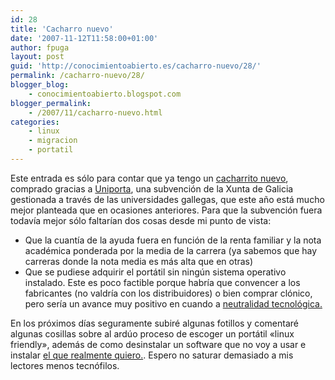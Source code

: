 ```yaml
---
id: 28
title: 'Cacharro nuevo'
date: '2007-11-12T11:58:00+01:00'
author: fpuga
layout: post
guid: 'http://conocimientoabierto.es/cacharro-nuevo/28/'
permalink: /cacharro-nuevo/28/
blogger_blog:
    - conocimientoabierto.blogspot.com
blogger_permalink:
    - /2007/11/cacharro-nuevo.html
categories:
    - linux
    - migracion
    - portatil
---
```


Este entrada es sólo para contar que ya tengo un [cacharrito nuevo](http://www.fujitsu-siemens.es/home/products/notebooks/amilo_pi_1505.html), comprado gracias a [Uniporta](http://www.uvigo.es/uniporta/), una subvención de la Xunta de Galicia gestionada a través de las universidades gallegas, que este año está mucho mejor planteada que en ocasiones anteriores. Para que la subvención fuera todavía mejor sólo faltarían dos cosas desde mi punto de vista:

- Que la cuantía de la ayuda fuera en función de la renta familiar y la nota académica ponderada por la media de la carrera (ya sabemos que hay carreras donde la nota media es más alta que en otras)
- Que se pudiese adquirir el portátil sin ningún sistema operativo instalado. Este es poco factible porque habría que convencer a los fabricantes (no valdría con los distribuidores) o bien comprar clónico, pero sería un avance muy positivo en cuando a [neutralidad tecnológica.](http://www.blogger.com/)

En los próximos días seguramente subiré algunas fotillos y comentaré algunas cosillas sobre al ardúo proceso de escoger un portátil «linux friendly», además de como desinstalar un software que no voy a usar e instalar [el que realmente quiero.](http://getgnulinux.org/en/). Espero no saturar demasiado a mis lectores menos tecnófilos.